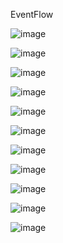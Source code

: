 E v e n t F l o w 

 ![image](https://github.com/anilaHannah/EventFlow/assets/69452697/bcd4a488-c1a3-4514-a42e-34cd1a6872f9)

![image](https://github.com/anilaHannah/EventFlow/assets/69452697/2f3676a8-797b-45c8-8976-c645cd39ff13)

![image](https://github.com/anilaHannah/EventFlow/assets/69452697/0e9b6ea5-bf0f-42c8-b05b-f7a681a42f25)

![image](https://github.com/anilaHannah/EventFlow/assets/69452697/0136d387-eeb7-4094-b946-73be63c785fc)

![image](https://github.com/anilaHannah/EventFlow/assets/69452697/20d66ecc-6d7a-4a3b-b7c0-80ad1fe9b6a9)

![image](https://github.com/anilaHannah/EventFlow/assets/69452697/ea8c761c-db2c-46c1-a382-4930892be89a)

![image](https://github.com/anilaHannah/EventFlow/assets/69452697/29c387f4-32bc-47b0-8634-67675bb7f59e)

![image](https://github.com/anilaHannah/EventFlow/assets/69452697/41c3683f-c709-40ea-acb7-18e4cddc010d)

![image](https://github.com/anilaHannah/EventFlow/assets/69452697/f8bb193f-129d-4eec-9692-7376c99e8d25)

![image](https://github.com/anilaHannah/EventFlow/assets/69452697/1c36944c-d738-4383-a887-9617fa118bd6)

![image](https://github.com/anilaHannah/EventFlow/assets/69452697/73b3d5dd-279b-4b6b-a9ee-1f7970386de1)




